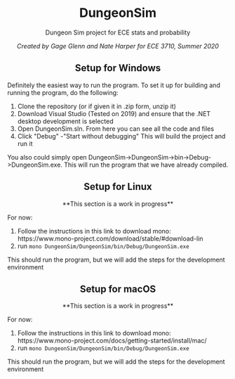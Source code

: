 <h1 align="center">DungeonSim</h1>
<p align="center">Dungeon Sim project for ECE stats and probability</p>
<p align="center">
  <i >Created by Gage Glenn and Nate Harper for ECE 3710, Summer 2020</i>
</p>

<h2 align="center">Setup for Windows </h2>
Definitely the easiest way to run the program. To set it up for building and running the program, do the following:
<ol>
  <li>Clone the repository (or if given it in .zip form, unzip it) </li>
  <li>Download Visual Studio (Tested on 2019) and ensure that the .NET desktop development is selected </li>
  <li>Open DungeonSim.sln. From here you can see all the code and files</li>
  <li>Click "Debug" -"Start without debugging" This will build the project and run it</li>
</ol>
You also could simply open DungeonSim->DungeonSim->bin->Debug->DungeonSim.exe. This will run the program that we have already compiled.

<h2 align="center">Setup for Linux</h2>
<p align="center">**This section is a work in progress**</p>
<p>For now:
<ol>
  <li>Follow the instructions in this link to download mono: https://www.mono-project.com/download/stable/#download-lin</li>
  <li>run <code>mono DungeonSim/DungeonSim/bin/Debug/DungeonSim.exe</code></li>
</ol>
This should run the program, but we will add the steps for the development environment

<h2 align="center">Setup for macOS</h2>
<p align="center">**This section is a work in progress**</p>
<p>For now:
<ol>
  <li>Follow the instructions in this link to download mono: https://www.mono-project.com/docs/getting-started/install/mac/</li>
  <li>run <code>mono DungeonSim/DungeonSim/bin/Debug/DungeonSim.exe</code></li>
</ol>
This should run the program, but we will add the steps for the development environment
